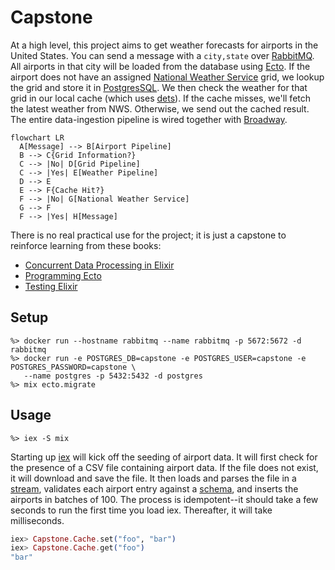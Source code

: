 # Capstone

At a high level, this project aims to get weather forecasts for airports in the United States.
You can send a message with a `city,state` over [RabbitMQ](https://www.rabbitmq.com).
All airports in that city will be loaded from the database using [Ecto](https://hexdocs.pm/ecto/Ecto.html).
If the airport does not have an assigned [National Weather Service](https://www.weather.gov/documentation/services-web-api) grid, we lookup the grid and store it in [PostgresSQL](https://www.postgresql.org).
We then check the weather for that grid in our local cache (which uses [dets](https://www.erlang.org/doc/man/dets.html)).
If the cache misses, we'll fetch the latest weather from NWS.
Otherwise, we send out the cached result.
The entire data-ingestion pipeline is wired together with [Broadway](https://elixir-broadway.org).

```mermaid
flowchart LR
  A[Message] --> B[Airport Pipeline]
  B --> C{Grid Information?}
  C --> |No| D[Grid Pipeline]
  C --> |Yes| E[Weather Pipeline]
  D --> E
  E --> F{Cache Hit?}
  F --> |No| G[National Weather Service]
  G --> F
  F --> |Yes| H[Message]
```

There is no real practical use for the project; it is just a capstone to reinforce learning from these books:

- [Concurrent Data Processing in Elixir](https://pragprog.com/titles/sgdpelixir/concurrent-data-processing-in-elixir/)
- [Programming Ecto](https://pragprog.com/titles/wmecto/programming-ecto/)
- [Testing Elixir](https://pragprog.com/titles/lmelixir/testing-elixir/)

## Setup

```
%> docker run --hostname rabbitmq --name rabbitmq -p 5672:5672 -d rabbitmq
%> docker run -e POSTGRES_DB=capstone -e POSTGRES_USER=capstone -e POSTGRES_PASSWORD=capstone \
   --name postgres -p 5432:5432 -d postgres
%> mix ecto.migrate
```

## Usage

```
%> iex -S mix
```

Starting up [iex](https://hexdocs.pm/iex/1.12/IEx.html) will kick off the seeding of airport data.
It will first check for the presence of a CSV file containing airport data.
If the file does not exist, it will download and save the file.
It then loads and parses the file in a [stream](https://hexdocs.pm/elixir/1.12/Stream.html), validates each airport entry against a [schema](https://hexdocs.pm/ecto/Ecto.Schema.html), and inserts the airports in batches of 100.
The process is idempotent--it should take a few seconds to run the first time you load iex.
Thereafter, it will take milliseconds.

```elixir
iex> Capstone.Cache.set("foo", "bar")
iex> Capstone.Cache.get("foo")
"bar"
```